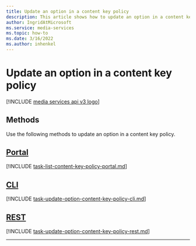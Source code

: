 ```yaml
---
title: Update an option in a content key policy
description: This article shows how to update an option in a content key policy.
author: IngridAtMicrosoft
ms.service: media-services
ms.topic: how-to
ms.date: 3/16/2022
ms.author: inhenkel
---
```


# Update an option in a content key policy

[!INCLUDE [media services api v3 logo](./includes/v3-hr.md)]

## Methods

Use the following methods to update an option in a content key policy.

## [Portal](#tab/portal/)

[!INCLUDE [task-list-content-key-policy-portal.md](includes/task-list-content-key-policy-portal.md)]

## [CLI](#tab/cli/)

[!INCLUDE [task-update-option-content-key-policy-cli.md](includes/task-update-option-content-key-policy-cli.md)]

## [REST](#tab/rest/)

[!INCLUDE [task-update-option-content-key-policy-rest.md](includes/task-update-content-key-policy-rest.md)]

---
